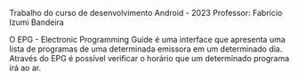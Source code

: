Trabalho do curso de desenvolvimento Android - 2023
Professor: Fabricio Izumi Bandeira

O EPG - Electronic Programming Guide é uma interface que apresenta uma lista de programas de uma determinada emissora em um determinado dia. Através do EPG é possível verificar o horário que um determinado programa irá ao ar.
